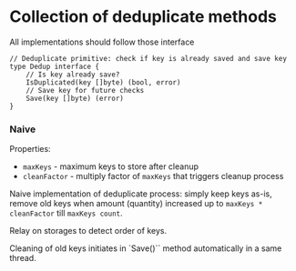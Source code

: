 
# Collection of deduplicate methods

All implementations should follow those interface

```golang
// Deduplicate primitive: check if key is already saved and save key
type Dedup interface {
	// Is key already save?
	IsDuplicated(key []byte) (bool, error)
	// Save key for future checks
	Save(key []byte) (error)
}
```


### Naive


Properties:

* `maxKeys` - maximum keys to store after cleanup
* `cleanFactor` - multiply factor of `maxKeys` that triggers cleanup process

Naive implementation of deduplicate process: simply keep keys as-is, remove old keys when amount (quantity) increased up to
`maxKeys * cleanFactor` till `maxKeys count`.

Relay on storages to detect order of keys.

Cleaning of old keys initiates in `Save()`` method automatically in a same thread.
